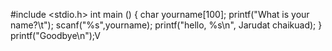 #include <stdio.h>
int main ()
{
 char yourname[100];
   printf("What is your name?\t");
   scanf("%s",yourname);
    printf("hello, %s\n", Jarudat chaikuad);
}
printf("Goodbye\n");V
